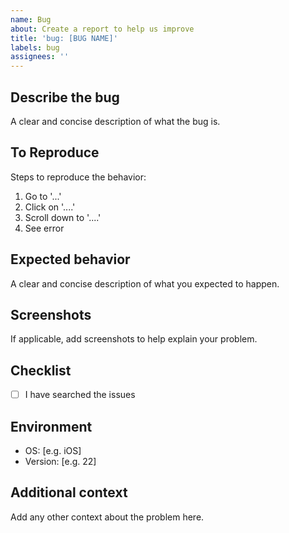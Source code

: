 ```yaml
---
name: Bug
about: Create a report to help us improve
title: 'bug: [BUG NAME]'
labels: bug
assignees: ''
---
```


## Describe the bug

A clear and concise description of what the bug is.

## To Reproduce

Steps to reproduce the behavior:

1. Go to '...'
2. Click on '....'
3. Scroll down to '....'
4. See error

## Expected behavior

A clear and concise description of what you expected to happen.

## Screenshots

If applicable, add screenshots to help explain your problem.

## Checklist

- [ ] I have searched the issues


## Environment

- OS: [e.g. iOS]
- Version: [e.g. 22]


## Additional context

Add any other context about the problem here.